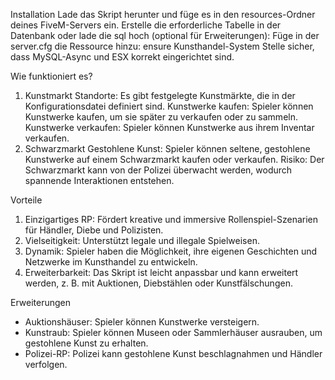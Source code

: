 Installation
Lade das Skript herunter und füge es in den resources-Ordner deines FiveM-Servers ein.
Erstelle die erforderliche Tabelle in der Datenbank oder lade die sql hoch (optional für Erweiterungen):
Füge in der server.cfg die Ressource hinzu: ensure Kunsthandel-System
Stelle sicher, dass MySQL-Async und ESX korrekt eingerichtet sind.

Wie funktioniert es?
1. Kunstmarkt
Standorte: Es gibt festgelegte Kunstmärkte, die in der Konfigurationsdatei definiert sind.
Kunstwerke kaufen: Spieler können Kunstwerke kaufen, um sie später zu verkaufen oder zu sammeln.
Kunstwerke verkaufen: Spieler können Kunstwerke aus ihrem Inventar verkaufen.
2. Schwarzmarkt
Gestohlene Kunst: Spieler können seltene, gestohlene Kunstwerke auf einem Schwarzmarkt kaufen oder verkaufen.
Risiko: Der Schwarzmarkt kann von der Polizei überwacht werden, wodurch spannende Interaktionen entstehen.

Vorteile
1. Einzigartiges RP: Fördert kreative und immersive Rollenspiel-Szenarien für Händler, Diebe und Polizisten.
2. Vielseitigkeit: Unterstützt legale und illegale Spielweisen.
3. Dynamik: Spieler haben die Möglichkeit, ihre eigenen Geschichten und Netzwerke im Kunsthandel zu entwickeln.
4. Erweiterbarkeit: Das Skript ist leicht anpassbar und kann erweitert werden, z. B. mit Auktionen, Diebstählen oder Kunstfälschungen.

Erweiterungen
- Auktionshäuser: Spieler können Kunstwerke versteigern.
- Kunstraub: Spieler können Museen oder Sammlerhäuser ausrauben, um gestohlene Kunst zu erhalten.
- Polizei-RP: Polizei kann gestohlene Kunst beschlagnahmen und Händler verfolgen.
